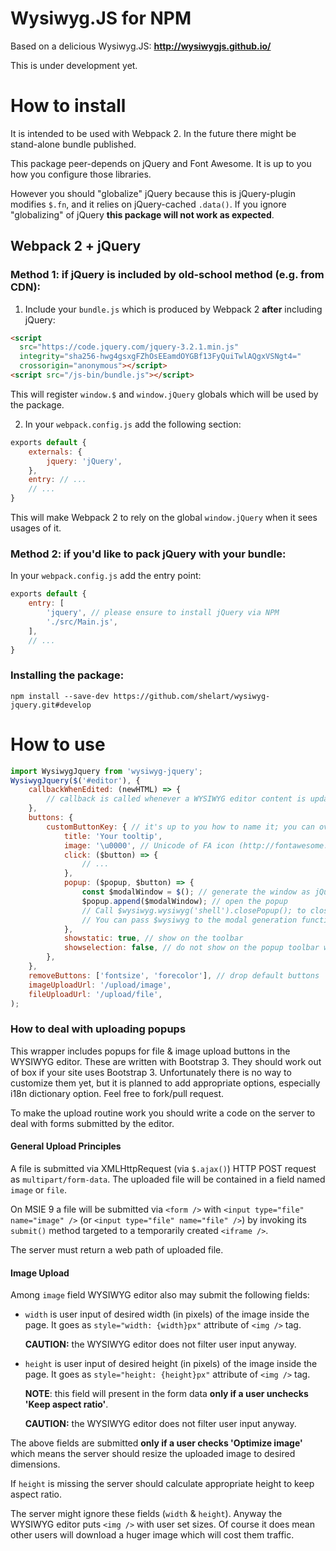 Wysiwyg.JS for NPM
==================
Based on a delicious Wysiwyg.JS:
**http://wysiwygjs.github.io/**

This is under development yet.

How to install
==============
It is intended to be used with Webpack 2. In the future there might be stand-alone bundle published.

This package peer-depends on jQuery and Font Awesome. It is up to you how you configure those libraries.

However you should "globalize" jQuery because this is jQuery-plugin modifies `$.fn`, and it relies on jQuery-cached `.data()`. If you ignore "globalizing" of jQuery **this package will not work as expected**.

Webpack 2 + jQuery
------------------
### Method 1: if jQuery is included by old-school method (e.g. from CDN):
1. Include your `bundle.js` which is produced by Webpack 2 **after** including jQuery:
```html
<script
  src="https://code.jquery.com/jquery-3.2.1.min.js"
  integrity="sha256-hwg4gsxgFZhOsEEamdOYGBf13FyQuiTwlAQgxVSNgt4="
  crossorigin="anonymous"></script>
<script src="/js-bin/bundle.js"></script>
```
This will register `window.$` and `window.jQuery` globals which will be used by the package.

2. In your `webpack.config.js` add the following section:
```javascript
exports default {
    externals: {
        jquery: 'jQuery',
    },
    entry: // ...
    // ...
}
```
This will make Webpack 2 to rely on the global `window.jQuery` when it sees usages of it.

### Method 2: if you'd like to pack jQuery with your bundle:
In your `webpack.config.js` add the entry point:
```javascript
exports default {
    entry: [
        'jquery', // please ensure to install jQuery via NPM
        './src/Main.js',
    ],
    // ...
}
```

### Installing the package:
`npm install --save-dev https://github.com/shelart/wysiwyg-jquery.git#develop`

How to use
==========
```javascript
import WysiwygJquery from 'wysiwyg-jquery';
WysiwygJquery($('#editor'), {
    callbackWhenEdited: (newHTML) => {
        // callback is called whenever a WYSIWYG editor content is updated (keydown, bold etc.)
    },
    buttons: {
        customButtonKey: { // it's up to you how to name it; you can override default buttons with keys 'bold', 'insertlink', etc.
            title: 'Your tooltip',
            image: '\u0000', // Unicode of FA icon (http://fontawesome.io/cheatsheet/)
            click: ($button) => {
                // ...
            },
            popup: ($popup, $button) => {
                const $modalWindow = $(); // generate the window as jQuery-collection
                $popup.append($modalWindow); // open the popup
                // Call $wysiwyg.wysiwyg('shell').closePopup(); to close the popup from the popup.
                // You can pass $wysiwyg to the modal generation function, for instance
            },
            showstatic: true, // show on the toolbar
            showselection: false, // do not show on the popup toolbar when text selected
        },
    },
    removeButtons: ['fontsize', 'forecolor'], // drop default buttons
    imageUploadUrl: '/upload/image',
    fileUploadUrl: '/upload/file',
);
```

### How to deal with uploading popups

This wrapper includes popups for file & image upload buttons in the WYSIWYG editor. These are written with Bootstrap 3. They should work out of box if your site uses Bootstrap 3. Unfortunately there is no way to customize them yet, but it is planned to add appropriate options, especially i18n dictionary option. Feel free to fork/pull request.

To make the upload routine work you should write a code on the server to deal with forms submitted by the editor.

#### General Upload Principles

A file is submitted via XMLHttpRequest (via `$.ajax()`) HTTP POST request as `multipart/form-data`. The uploaded file will be contained in a field named `image` or `file`.

On MSIE 9 a file will be submitted via `<form />` with `<input type="file" name="image" />` (or `<input type="file" name="file" />`) by invoking its `submit()` method targeted to a temporarily created `<iframe />`.

The server must return a web path of uploaded file.

#### Image Upload

Among `image` field WYSIWYG editor also may submit the following fields:

- `width` is user input of desired width (in pixels) of the image inside the page. It goes as `style="width: {width}px"` attribute of `<img />` tag.

  **CAUTION:** the WYSIWYG editor does not filter user input anyway.

- `height` is user input of desired height (in pixels) of the image inside the page. It goes as `style="height: {height}px"` attribute of `<img />` tag.

  **NOTE**: this field will present in the form data **only if a user unchecks 'Keep aspect ratio'**.

  **CAUTION:** the WYSIWYG editor does not filter user input anyway.

The above fields are submitted **only if a user checks 'Optimize image'** which means the server should resize the uploaded image to desired dimensions.

If `height` is missing the server should calculate appropriate height to keep aspect ratio.

The server might ignore these fields (`width` & `height`). Anyway the WYSIWYG editor puts `<img />` with user set sizes. Of course it does mean other users will download a huger image which will cost them traffic.
